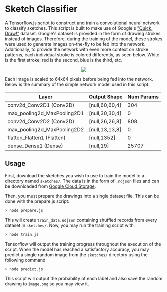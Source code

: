 # Sketch Classifier

A Tensorflow.js script to construct and train a convolutional neural network to classify sketches. This script is built to make use of Google's ["Quick, Draw!"](https://github.com/googlecreativelab/quickdraw-dataset) dataset. Google's dataset is provided in the form of drawing strokes instead of images. Therefore, during the training of the model, these strokes were used to generate images on-the-fly to be fed into the network. Additionally, to provide the network with even more context on stroke patterns, each individual stroke is colored differently, as seen below. White is the first stroke, red is the second, blue is the third, etc.

<p align="center"><img src="https://i.imgur.com/skoPqCw.jpg" /></p>

Each image is scaled to 64x64 pixels before being fed into the network. Below is the summary of the simple network model used in this script.

| Layer  | Output Shape | Num Params |
| ------------- | ------------- | ------------- |
| conv2d_Conv2D1 (Conv2D)  | [null,60,60,4]  | 304  |
| max_pooling2d_MaxPooling2D1  | [null,30,30,4]  | 0  |
| conv2d_Conv2D2 (Conv2D)   | [null,26,26,8]   | 808  |
| max_pooling2d_MaxPooling2D2  | [null,13,13,8]  | 0  |
| flatten_Flatten1 (Flatten)  | [null,1352]  | 0  |
| dense_Dense1 (Dense)  | [null,19]  | 25707  |

## Usage

First, download the sketches you wish to use to train the model to a directory named `sketches/`. The data is in the form of `.ndjson` files and can be downloaded from [Google Cloud Storage](https://console.cloud.google.com/storage/browser/quickdraw_dataset/full/simplified;tab=objects?prefix=&forceOnObjectsSortingFiltering=false).

Then, you must prepare the drawings into a single dataset file. This can be done with the prepare.js script:
```sh
> node prepare.js
```

This will create `train_data.ndjson` containing shuffled records from every dataset in `sketches/`. Now, you may run the training script with:
```sh
> node train.js
```

Tensorflow will output the training progress throughout the execution of the script. When the model has reached a satisfactory accuracy, you may predict a single random image from the `sketches/` directory using the following command:
```sh
> node predict.js
```

This script will output the probability of each label and also save the random drawing to `image.png` so you may view it.
